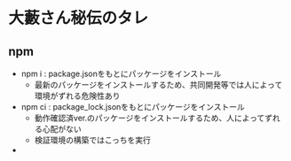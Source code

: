 # 大藪さん秘伝のタレ
## npm
- npm i : package.jsonをもとにパッケージをインストール
  - 最新のパッケージをインストールするため、共同開発等では人によって環境がずれる危険性あり
- npm ci : package_lock.jsonをもとにパッケージをインストール
  - 動作確認済ver.のパッケージをインストールするため、人によってずれる心配がない
  - 検証環境の構築ではこっちを実行
- 